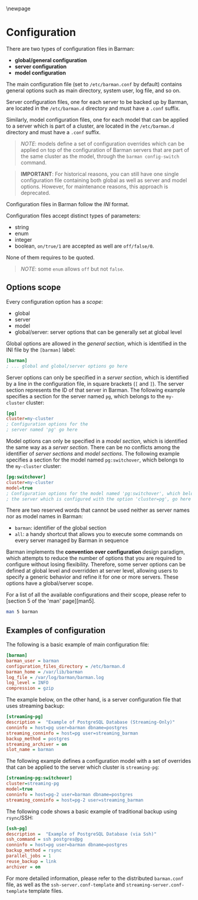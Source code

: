 \newpage

# Configuration

There are two types of configuration files in Barman:

- **global/general configuration**
- **server configuration**
- **model configuration**

The main configuration file (set to `/etc/barman.conf` by default) contains general options such as main directory, system user, log file, and so on.

Server configuration files, one for each server to be backed up by Barman, are located in the `/etc/barman.d` directory and must have a `.conf` suffix.

Similarly, model configuration files, one for each model that can be applied to a server which is part of a cluster, are located in the `/etc/barman.d` directory and must have a `.conf` suffix.

> *NOTE*: models define a set of configuration overrides which can be applied on top of the configuration of Barman servers that are part of the same cluster as the model, through the `barman config-switch` command.

> **IMPORTANT**: For historical reasons, you can still have one single
> configuration file containing both global as well as server and model options.
> However, for maintenance reasons, this approach is deprecated.

Configuration files in Barman follow the _INI_ format.

Configuration files accept distinct types of parameters:

- string
- enum
- integer
- boolean, `on/true/1` are accepted as well are `off/false/0`.

None of them requires to be quoted.

> *NOTE*: some `enum` allows `off` but not `false`.

## Options scope

Every configuration option has a _scope_:

- global
- server
- model
- global/server: server options that can be generally set at global level

Global options are allowed in the _general section_, which is identified in the INI file by the `[barman]` label:

``` ini
[barman]
; ... global and global/server options go here
```

Server options can only be specified in a _server section_, which is identified by a line in the configuration file, in square brackets (`[` and `]`). The server section represents the ID of that server in Barman. The following example specifies a section for the server named `pg`, which belongs to the `my-cluster` cluster:

``` ini
[pg]
cluster=my-cluster
; Configuration options for the
; server named 'pg' go here
```

Model options can only be specified in a _model section_, which is identified the same way as a _server section_. There can be no conflicts among the identifier of _server sections_ and _model sections_. The following example specifies a section for the model named `pg:switchover`, which belongs to the `my-cluster` cluster:

```ini
[pg:switchover]
cluster=my-cluster
model=true
; Configuration options for the model named 'pg:switchover', which belongs to
; the server which is configured with the option 'cluster=pg', go here
```

There are two reserved words that cannot be used neither as server names nor as model names in Barman:

- `barman`: identifier of the global section
- `all`: a handy shortcut that allows you to execute some commands on every server managed by Barman in sequence

Barman implements the **convention over configuration** design paradigm, which attempts to reduce the number of options that you are required to configure without losing flexibility. Therefore, some server options can be defined at global level and overridden at server level, allowing users to specify a generic behavior and refine it for one or more servers. These options have a global/server scope.

For a list of all the available configurations
and their scope, please refer to [section 5 of the 'man' page][man5].

``` bash
man 5 barman
```

## Examples of configuration

The following is a basic example of main configuration file:

``` ini
[barman]
barman_user = barman
configuration_files_directory = /etc/barman.d
barman_home = /var/lib/barman
log_file = /var/log/barman/barman.log
log_level = INFO
compression = gzip
```

The example below, on the other hand, is a server configuration file that uses streaming backup:

``` ini
[streaming-pg]
description =  "Example of PostgreSQL Database (Streaming-Only)"
conninfo = host=pg user=barman dbname=postgres
streaming_conninfo = host=pg user=streaming_barman
backup_method = postgres
streaming_archiver = on
slot_name = barman
```

The following example defines a configuration model with a set of overrides that can be applied to the server which cluster is `streaming-pg`:

```ini
[streaming-pg:switchover]
cluster=streaming-pg
model=true
conninfo = host=pg-2 user=barman dbname=postgres
streaming_conninfo = host=pg-2 user=streaming_barman
```

The following code shows a basic example of traditional backup using `rsync`/SSH:

``` ini
[ssh-pg]
description =  "Example of PostgreSQL Database (via Ssh)"
ssh_command = ssh postgres@pg
conninfo = host=pg user=barman dbname=postgres
backup_method = rsync
parallel_jobs = 1
reuse_backup = link
archiver = on
```

For more detailed information, please refer to the distributed
`barman.conf` file, as well as the `ssh-server.conf-template` and  `streaming-server.conf-template` template files.

